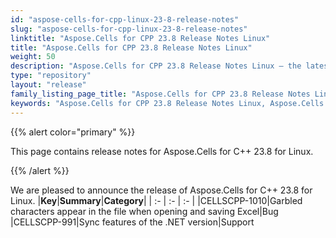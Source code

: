 ```yaml
---
id: "aspose-cells-for-cpp-linux-23-8-release-notes"
slug: "aspose-cells-for-cpp-linux-23-8-release-notes"
linktitle: "Aspose.Cells for CPP 23.8 Release Notes Linux"
title: "Aspose.Cells for CPP 23.8 Release Notes Linux"
weight: 50
description: "Aspose.Cells for CPP 23.8 Release Notes Linux – the latest enhancements, new features, and fixes."
type: "repository"
layout: "release"
family_listing_page_title: "Aspose.Cells for CPP 23.8 Release Notes Linux"
keywords: "Aspose.Cells for CPP 23.8 Release Notes Linux, Aspose.Cells for CPP 23.8 Linux updates and fixes"
---
```


{{% alert color="primary" %}}

This page contains release notes for Aspose.Cells for C++ 23.8 for Linux.

{{% /alert %}}

We are pleased to announce the release of Aspose.Cells for C++ 23.8 for Linux.
|**Key**|**Summary**|**Category**|
| :- | :- | :- |
|CELLSCPP-1010|Garbled characters appear in the file when opening and saving Excel|Bug
|CELLSCPP-991|Sync features of the .NET version|Support
